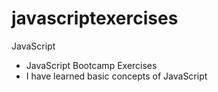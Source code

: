 # javascriptexercises
JavaScript
 - JavaScript Bootcamp Exercises 
 - I have learned basic concepts of JavaScript
